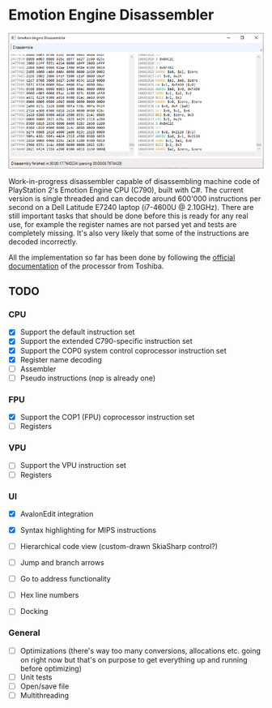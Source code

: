# Emotion Engine Disassembler
![Disassembler screenshot](https://raw.githubusercontent.com/HankiDesign/EmotionEngineDisassembler/master/Screenshots/EmotionEngineDisassembler01.PNG)

Work-in-progress disassembler capable of disassembling machine code of PlayStation 2's Emotion Engine CPU (C790), built with C#. The current version is single threaded and can decode around 600'000 instructions per second on a Dell Latitude E7240 laptop (i7-4600U @ 2.10GHz). There are still important tasks that should be done before this is ready for any real use, for example the register names are not parsed yet and tests are completely missing. It's also very likely that some of the instructions are decoded incorrectly.

All the implementation so far has been done by following the [official documentation](https://wiki.qemu.org/images/2/2a/C790.pdf) of the processor from Toshiba.

## TODO

### CPU
- [X] Support the default instruction set
- [X] Support the extended C790-specific instruction set 
- [X] Support the COP0 system control coprocessor instruction set
- [X] Register name decoding
- [ ] Assembler
- [ ] Pseudo instructions (nop is already one)

### FPU
- [X] Support the COP1 (FPU) coprocessor instruction set
- [ ] Registers

### VPU
- [ ] Support the VPU instruction set
- [ ] Registers

### UI
- [X] AvalonEdit integration
- [X] Syntax highlighting for MIPS instructions
- [ ] Hierarchical code view (custom-drawn SkiaSharp control?)
- [ ] Jump and branch arrows
- [ ] Go to address functionality
- [ ] Hex line numbers
- [ ] Docking


### General
- [ ] Optimizations (there's way too many conversions, allocations etc. going on right now but that's on purpose to get everything up and running before optimizing)
- [ ] Unit tests
- [ ] Open/save file
- [ ] Multithreading
